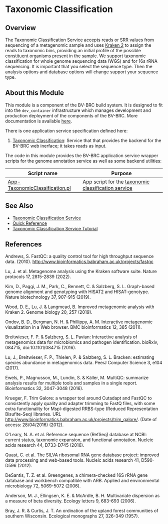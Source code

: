 # Taxonomic Classification

## Overview

The Taxonomic Classification Service accepts reads or SRR values from sequencing of a metagenomic sample and uses [Kraken 2](https://genomebiology.biomedcentral.com/articles/10.1186/s13059-019-1891-0) to assign the reads to taxonomic bins, providing an initial profile of the possible constituent organisms present in the sample. We support taxonomic classification for whole genome sequencing data (WGS) and for 16s rRNA sequencing. It is important that you select the sequence type. Then the analysis options and database options will change support your sequence type.

## About this Module

This module is a component of the BV-BRC build system. It is designed to fit into the
`dev_container` infrastructure which manages development and production deployment of
the components of the BV-BRC. More documentation is available [here](https://github.com/BV-BRC/dev_container/tree/master/README.md).

There is one application service specification defined here:
1.  [Taxonomic Classification](app_specs): Service that that provides the backend for the BV-BRC web inerface; it takes reads as input.

The code in this module provides the BV-BRC application service wrapper scripts for the genome annotation service as well
as some backend utilities:

| Script name | Purpose |
| ----------- | ------- |
| [App-TaxonomicClassification.pl](service-scripts/App-TaxonomicClassification.pl) | App script for the [taxonomic classification service](https://www.bv-brc.org/docs/quick_references/services/taxonomic_classification_service.html) |

## See Also 
* [Taxonomic Classification Service](https://www.bv-brc.org/app/TaxonomicClassification)
* [Quick Reference](https://www.bv-brc.org/docs/quick_references/services/taxonomic_classification_service.html)
* [Taxonomic Classification Service Tutorial](https://www.bv-brc.org/docs/tutorial/taxonomic_classification/taxonomic_classification.html)

## References
Andrews, S. FastQC: a quality control tool for high throughput sequence data. (2010). http://www.bioinformatics.babraham.ac.uk/projects/fastqc

Lu, J. et al. Metagenome analysis using the Kraken software suite. Nature protocols 17, 2815-2839 (2022).

Kim, D., Paggi, J. M., Park, C., Bennett, C. & Salzberg, S. L. Graph-based genome alignment and genotyping with HISAT2 and HISAT-genotype. Nature biotechnology 37, 907-915 (2019).

Wood, D. E., Lu, J. & Langmead, B. Improved metagenomic analysis with Kraken 2. Genome biology 20, 257 (2019).

Ondov, B. D., Bergman, N. H. & Phillippy, A. M. Interactive metagenomic visualization in a Web browser. BMC bioinformatics 12, 385 (2011).

Breitwieser, F. P. & Salzberg, S. L. Pavian: Interactive analysis of metagenomics data for microbiomics and pathogen identification. bioRxiv, 084715, doi:10.1101/084715 (2016).

Lu, J., Breitwieser, F. P., Thielen, P. & Salzberg, S. L. Bracken: estimating species abundance in metagenomics data. PeerJ Computer Science 3, e104 (2017).

Ewels, P., Magnusson, M., Lundin, S. & Käller, M. MultiQC: summarize analysis results for multiple tools and samples in a single report. Bioinformatics 32, 3047-3048 (2016).

Krueger, F. Trim Galore: a wrapper tool around Cutadapt and FastQC to consistently apply quality and adapter trimming to FastQ files, with some extra functionality for MspI-digested RRBS-type (Reduced Representation Bisufite-Seq) libraries. URL http://www.bioinformatics.babraham.ac.uk/projects/trim_galore/. (Date of access: 28/04/2016) (2012).

O’Leary, N. A. et al. Reference sequence (RefSeq) database at NCBI: current status, taxonomic expansion, and functional annotation. Nucleic acids research 44, D733-D745 (2016).

Quast, C. et al. The SILVA ribosomal RNA gene database project: improved data processing and web-based tools. Nucleic acids research 41, D590-D596 (2012).

DeSantis, T. Z. et al. Greengenes, a chimera-checked 16S rRNA gene database and workbench compatible with ARB. Applied and environmental microbiology 72, 5069-5072 (2006).

Anderson, M. J., Ellingsen, K. E. & McArdle, B. H. Multivariate dispersion as a measure of beta diversity. Ecology letters 9, 683-693 (2006).

Bray, J. R. & Curtis, J. T. An ordination of the upland forest communities of southern Wisconsin. Ecological monographs 27, 326-349 (1957).
